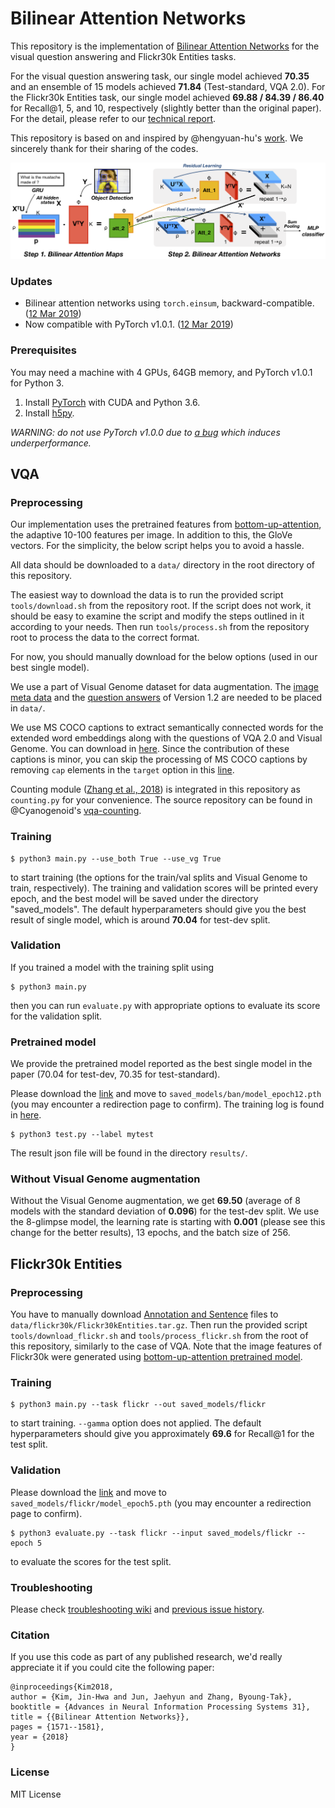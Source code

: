 # Bilinear Attention Networks

This repository is the implementation of [Bilinear Attention Networks](http://arxiv.org/abs/1805.07932) for the visual question answering and Flickr30k Entities tasks. 

For the visual question answering task, our single model achieved **70.35** and an ensemble of 15 models achieved **71.84** (Test-standard, VQA 2.0).
For the Flickr30k Entities task, our single model achieved **69.88 / 84.39 / 86.40** for Recall@1, 5, and 10, respectively (slightly better than the original paper).
For the detail, please refer to our [technical report](http://arxiv.org/abs/1805.07932).

This repository is based on and inspired by @hengyuan-hu's [work](https://github.com/hengyuan-hu/bottom-up-attention-vqa). We sincerely thank for their sharing of the codes.

![Overview of bilinear attention networks](misc/ban_overview.png)

### Updates

* Bilinear attention networks using `torch.einsum`, backward-compatible. ([12 Mar 2019](https://github.com/jnhwkim/ban-vqa/issues/15#issuecomment-471864594))
* Now compatible with PyTorch v1.0.1. ([12 Mar 2019](https://github.com/jnhwkim/ban-vqa/pull/22))

### Prerequisites

You may need a machine with 4 GPUs, 64GB memory, and PyTorch v1.0.1 for Python 3.

1. Install [PyTorch](http://pytorch.org/) with CUDA and Python 3.6.
2. Install [h5py](http://docs.h5py.org/en/latest/build.html).

*WARNING: do not use PyTorch v1.0.0 due to [a bug](https://github.com/pytorch/pytorch/issues/15602) which induces underperformance.*

## VQA
### Preprocessing

Our implementation uses the pretrained features from [bottom-up-attention](https://github.com/peteanderson80/bottom-up-attention), the adaptive 10-100 features per image. In addition to this, the GloVe vectors. For the simplicity, the below script helps you to avoid a hassle.

All data should be downloaded to a `data/` directory in the root directory of this repository.

The easiest way to download the data is to run the provided script `tools/download.sh` from the repository root. If the script does not work, it should be easy to examine the script and modify the steps outlined in it according to your needs. Then run `tools/process.sh` from the repository root to process the data to the correct format.

For now, you should manually download for the below options (used in our best single model).

We use a part of Visual Genome dataset for data augmentation. The [image meta data](https://visualgenome.org/static/data/dataset/image_data.json.zip) and the [question answers](https://visualgenome.org/static/data/dataset/question_answers.json.zip) of Version 1.2 are needed to be placed in `data/`.

We use MS COCO captions to extract semantically connected words for the extended word embeddings along with the questions of VQA 2.0 and Visual Genome. You can download in [here](http://images.cocodataset.org/annotations/annotations_trainval2017.zip). Since the contribution of these captions is minor, you can skip the processing of MS COCO captions by removing `cap` elements in the `target` option in this [line](https://github.com/jnhwkim/ban-vqa/blob/master/dataset.py#L393).

Counting module ([Zhang et al., 2018](https://openreview.net/forum?id=B12Js_yRb)) is integrated in this repository as `counting.py` for your convenience. The source repository can be found in @Cyanogenoid's [vqa-counting](https://github.com/Cyanogenoid/vqa-counting).

### Training

```
$ python3 main.py --use_both True --use_vg True
```
to start training (the options for the train/val splits and Visual Genome to train, respectively). The training and validation scores will be printed every epoch, and the best model will be saved under the directory "saved_models". The default hyperparameters should give you the best result of single model, which is around **70.04** for test-dev split. 

### Validation

If you trained a model with the training split using
```
$ python3 main.py
```
then you can run `evaluate.py` with appropriate options to evaluate its score for the validation split.

### Pretrained model

We provide the pretrained model reported as the best single model in the paper (70.04 for test-dev, 70.35 for test-standard).

Please download the [link](https://drive.google.com/uc?export=download&id=1OGYxF5WY4uYc_6UobDjhrJIHkl2UGNct) and move to `saved_models/ban/model_epoch12.pth` (you may encounter a redirection page to confirm). The training log is found in [here](https://drive.google.com/uc?export=download&id=1sEa5bTMOFv_Xjo_A0xeNw379_Sljg9R_).

```
$ python3 test.py --label mytest
```

The result json file will be found in the directory `results/`.

### Without Visual Genome augmentation

Without the Visual Genome augmentation, we get **69.50** (average of 8 models with the standard deviation of **0.096**) for the test-dev split. We use the 8-glimpse model, the learning rate is starting with **0.001** (please see this change for the better results), 13 epochs, and the batch size of 256.

## Flickr30k Entities
### Preprocessing
You have to manually download [Annotation and Sentence](http://web.engr.illinois.edu/~bplumme2/Flickr30kEntities/) files to `data/flickr30k/Flickr30kEntities.tar.gz`. Then run the provided script `tools/download_flickr.sh` and `tools/process_flickr.sh` from the root of this repository, similarly to the case of VQA. Note that the image features of Flickr30k were generated using [bottom-up-attention pretrained model](https://github.com/peteanderson80/bottom-up-attention.git).

### Training

```
$ python3 main.py --task flickr --out saved_models/flickr
```
to start training. `--gamma` option does not applied. The default hyperparameters should give you approximately **69.6** for Recall@1 for the test split.


### Validation
Please download the [link](https://drive.google.com/uc?export=download&id=1xiVVRPsbabipyHes25iE0uj2YkdKWv3K) and move to `saved_models/flickr/model_epoch5.pth` (you may encounter a redirection page to confirm).

```
$ python3 evaluate.py --task flickr --input saved_models/flickr --epoch 5
```
to evaluate the scores for the test split.




### Troubleshooting

Please check [troubleshooting wiki](https://github.com/jnhwkim/ban-vqa/wiki/Troubleshooting) and [previous issue history](https://github.com/jnhwkim/ban-vqa/issues?utf8=✓&q=is%3Aissue).

### Citation

If you use this code as part of any published research, we'd really appreciate it if you could cite the following paper:

```
@inproceedings{Kim2018,
author = {Kim, Jin-Hwa and Jun, Jaehyun and Zhang, Byoung-Tak},
booktitle = {Advances in Neural Information Processing Systems 31},
title = {{Bilinear Attention Networks}},
pages = {1571--1581},
year = {2018}
}
```

### License

MIT License

